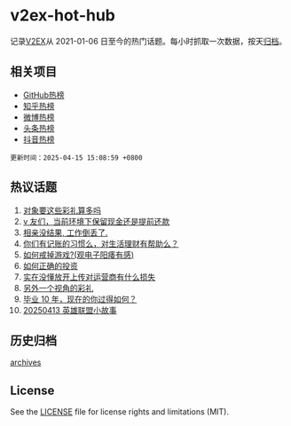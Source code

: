 # v2ex-hot-hub

 记录[V2EX](https://www.v2ex.com/)从 2021-01-06 日至今的热门话题。每小时抓取一次数据，按天[归档](archives)。
 
 ## 相关项目

- [GitHub热榜](https://github.com/it985/github-hot-hub)
- [知乎热榜](https://github.com/it985/zhihu-hot-hub)
- [微博热榜](https://github.com/it985/weibo-hot-hub)
- [头条热榜](https://github.com/it985/toutiao-hot-hub)
- [抖音热榜](https://github.com/it985/douyin-hot-hub)


 `更新时间：2025-04-15 15:08:59 +0800`

## 热议话题

1. [对象要这些彩礼算多吗](https://www.v2ex.com/t/1125455)
1. [v 友们，当前环境下保留现金还是提前还款](https://www.v2ex.com/t/1125483)
1. [相亲没结果, 工作倒丢了.](https://www.v2ex.com/t/1125521)
1. [你们有记账的习惯么，对生活理财有帮助么？](https://www.v2ex.com/t/1125507)
1. [如何戒掉游戏?(观电子阳痿有感)](https://www.v2ex.com/t/1125495)
1. [如何正确的投资](https://www.v2ex.com/t/1125365)
1. [实在没懂放开上传对运营商有什么损失](https://www.v2ex.com/t/1125501)
1. [另外一个视角的彩礼](https://www.v2ex.com/t/1125522)
1. [毕业 10 年，现在的你过得如何？](https://www.v2ex.com/t/1125368)
1. [20250413 英雄联盟小故事](https://www.v2ex.com/t/1125503)

## 历史归档

[archives](archives)

## License

See the [LICENSE](LICENSE) file for license rights and limitations (MIT).
